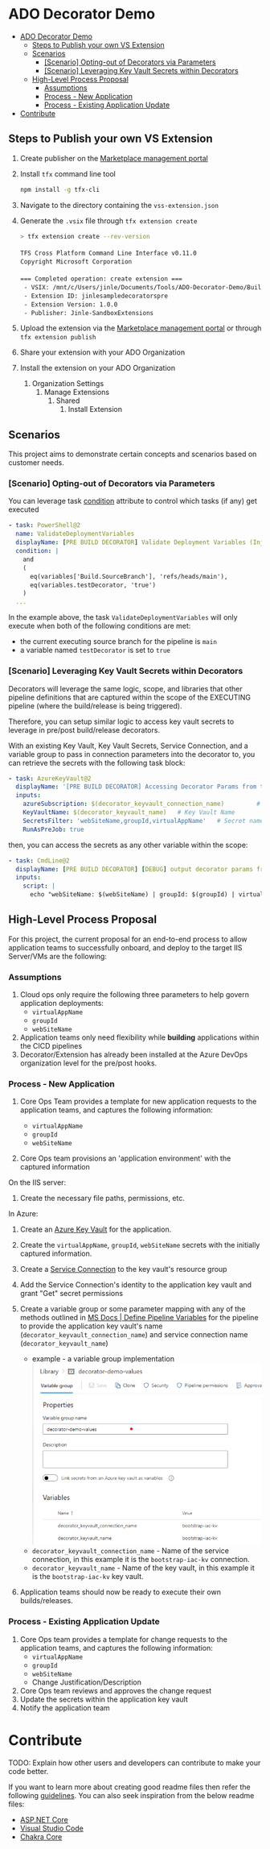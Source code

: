 # ADO Decorator Demo

- [ADO Decorator Demo](#ado-decorator-demo)
  - [Steps to Publish your own VS Extension](#steps-to-publish-your-own-vs-extension)
  - [Scenarios](#scenarios)
    - [[Scenario] Opting-out of Decorators via Parameters](#scenario-opting-out-of-decorators-via-parameters)
    - [[Scenario] Leveraging Key Vault Secrets within Decorators](#scenario-leveraging-key-vault-secrets-within-decorators)
  - [High-Level Process Proposal](#high-level-process-proposal)
    - [Assumptions](#assumptions)
    - [Process - New Application](#process---new-application)
    - [Process - Existing Application Update](#process---existing-application-update)
- [Contribute](#contribute)
## Steps to Publish your own VS Extension

1. Create publisher on the [Marketplace management portal](https://aka.ms/vsmarketplace-manage)
1. Install `tfx` command line tool

    ```bash
    npm install -g tfx-cli
    ```

1. Navigate to the directory containing the `vss-extension.json`
1. Generate the `.vsix` file through `tfx extension create`

    ```bash
    > tfx extension create --rev-version
    
    TFS Cross Platform Command Line Interface v0.11.0
    Copyright Microsoft Corporation
    
    === Completed operation: create extension ===
     - VSIX: /mnt/c/Users/jinle/Documents/Tools/ADO-Decorator-Demo/Build/Pre/Jinle-SandboxExtensions.jinlesampledecoratorspre-1.0.0.vsix
     - Extension ID: jinlesampledecoratorspre
     - Extension Version: 1.0.0
     - Publisher: Jinle-SandboxExtensions
    ```

1. Upload the extension via the [Marketplace management portal](https://aka.ms/vsmarketplace-manage) or through `tfx extension publish`
1. Share your extension with your ADO Organization
1. Install the extension on your ADO Organization
    1. Organization Settings
        1. Manage Extensions
            1. Shared
                1. Install Extension

## Scenarios

This project aims to demonstrate certain concepts and scenarios based on customer needs.

### [Scenario] Opting-out of Decorators via Parameters

You can leverage task [condition](https://docs.microsoft.com/en-us/azure/devops/pipelines/process/conditions?view=azure-devops&tabs=yaml) attribute to control which tasks (if any) get executed

```yaml
- task: PowerShell@2
  name: ValidateDeploymentVariables
  displayName: [PRE BUILD DECORATOR] Validate Deployment Variables (Injected via Decorator)
  condition: |
    and
    (
      eq(variables['Build.SourceBranch'], 'refs/heads/main'),
      eq(variables.testDecorator, 'true')
    )
  ...
```

In the example above, the task `ValidateDeploymentVariables` will only execute when both of the following conditions are met:

- the current executing source branch for the pipeline is `main`
- a variable named `testDecorator` is set to `true`

### [Scenario] Leveraging Key Vault Secrets within Decorators

Decorators will leverage the same logic, scope, and libraries that other pipeline definitions that are captured within the scope of the EXECUTING pipeline (where the build/release is being triggered).

Therefore, you can setup similar logic to access key vault secrets to leverage in pre/post build/release decorators.

With an existing Key Vault, Key Vault Secrets, Service Connection, and a variable group to pass in connection parameters into the decorator to, you can retrieve the secrets with the following task block:

```yaml
- task: AzureKeyVault@2
  displayName: '[PRE BUILD DECORATOR] Accessing Decorator Params from the key vault - $(decorator_keyvault_name), using $(decorator_keyvault_connection_name) connection.'
  inputs:
    azureSubscription: $(decorator_keyvault_connection_name)         # Service Connection Name (scoped to RG)
    KeyVaultName: $(decorator_keyvault_name)   # Key Vault Name
    SecretsFilter: 'webSiteName,groupId,virtualAppName'   # Secret names to retrieve from Key Vault
    RunAsPreJob: true
```

then, you can access the secrets as any other variable within the scope:

```yaml
- task: CmdLine@2
  displayName: [PRE BUILD DECORATOR] [DEBUG] output decorator params from Key Vault into an Artifact
  inputs:
    script: |
      echo "webSiteName: $(webSiteName) | groupId: $(groupId) | virtualAppName: $(virtualAppName)" > secret.txt

```

## High-Level Process Proposal

For this project, the current proposal for an end-to-end process to allow application teams to successfully onboard, and deploy to the target IIS Server/VMs are the following:

### Assumptions

1. Cloud ops only require the following three parameters to help govern application deployments:
   - `virtualAppName`
   - `groupId`
   - `webSiteName`
1. Application teams only need flexibility while **building** applications within the CICD pipelines
1. Decorator/Extension has already been installed at the Azure DevOps organization level for the pre/post hooks.

### Process - New Application

1. Core Ops Team provides a template for new application requests to the application teams, and captures the following information:
   - `virtualAppName`
   - `groupId`
   - `webSiteName`

1. Core Ops team provisions an 'application environment' with the captured information

On the IIS server:

1. Create the necessary file paths, permissions, etc.

In Azure:

1. Create an [Azure Key Vault](https://docs.microsoft.com/en-us/azure/key-vault/general/overview) for the application.
1. Create the `virtualAppName`, `groupId`, `webSiteName` secrets with the initially captured information.
1. Create a [Service Connection](https://docs.microsoft.com/en-us/azure/devops/pipelines/library/service-endpoints?view=azure-devops) to the key vault's resource group
1. Add the Service Connection's identity to the application key vault and grant "Get" secret permissions
1. Create a variable group or some parameter mapping with any of the methods outlined in [MS Docs | Define Pipeline Variables](https://docs.microsoft.com/en-us/azure/devops/pipelines/process/variables?view=azure-devops&tabs=yaml%2Cbatch) for the pipeline to provide the application key vault's name (`decorator_keyvault_connection_name`) and service connection name (`decorator_keyvault_name`)
     - example - a variable group implementation
     ![vargroupdemo](docs/images/library-group-decorator-params-example.png)
     - `decorator_keyvault_connection_name` - Name of the service connection, in this example it is the `bootstrap-iac-kv` connection.
     - `decorator_keyvault_name` - Name of the key vault, in this example it is the `bootstrap-iac-kv` key vault.

1. Application teams should now be ready to execute their own builds/releases.

### Process - Existing Application Update

1. Core Ops team provides a template for change requests to the application teams, and captures the following information:
   - `virtualAppName`
   - `groupId`
   - `webSiteName`
   - Change Justification/Description
1. Core Ops team reviews and approves the change request
1. Update the secrets within the application key vault
1. Notify the application team

# Contribute

TODO: Explain how other users and developers can contribute to make your code better.

If you want to learn more about creating good readme files then refer the following [guidelines](https://docs.microsoft.com/en-us/azure/devops/repos/git/create-a-readme?view=azure-devops). You can also seek inspiration from the below readme files:

- [ASP.NET Core](https://github.com/aspnet/Home)
- [Visual Studio Code](https://github.com/Microsoft/vscode)
- [Chakra Core](https://github.com/Microsoft/ChakraCore)
